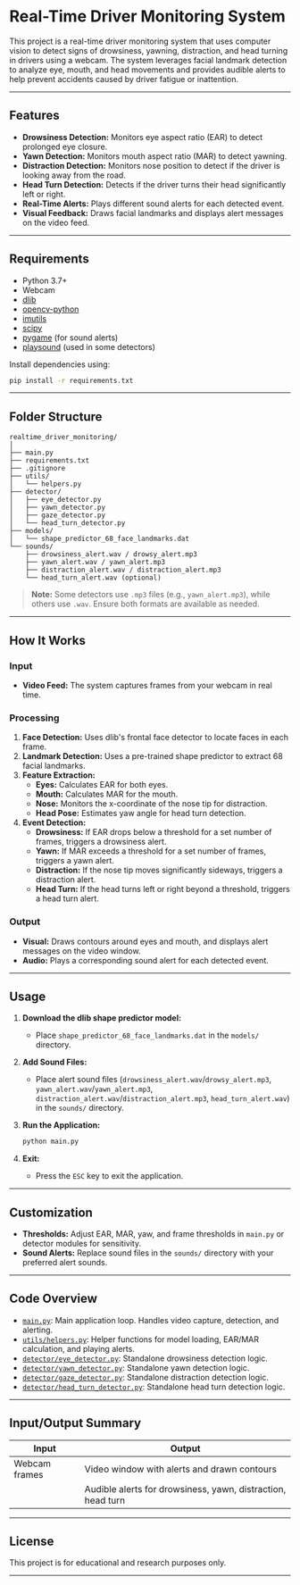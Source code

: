 # Real-Time Driver Monitoring System

This project is a real-time driver monitoring system that uses computer vision to detect signs of drowsiness, yawning, distraction, and head turning in drivers using a webcam. The system leverages facial landmark detection to analyze eye, mouth, and head movements and provides audible alerts to help prevent accidents caused by driver fatigue or inattention.

---

## Features

- **Drowsiness Detection:** Monitors eye aspect ratio (EAR) to detect prolonged eye closure.
- **Yawn Detection:** Monitors mouth aspect ratio (MAR) to detect yawning.
- **Distraction Detection:** Monitors nose position to detect if the driver is looking away from the road.
- **Head Turn Detection:** Detects if the driver turns their head significantly left or right.
- **Real-Time Alerts:** Plays different sound alerts for each detected event.
- **Visual Feedback:** Draws facial landmarks and displays alert messages on the video feed.

---

## Requirements

- Python 3.7+
- Webcam
- [dlib](https://pypi.org/project/dlib-bin/)
- [opencv-python](https://pypi.org/project/opencv-python/)
- [imutils](https://pypi.org/project/imutils/)
- [scipy](https://pypi.org/project/scipy/)
- [pygame](https://pypi.org/project/pygame/) (for sound alerts)
- [playsound](https://pypi.org/project/playsound/) (used in some detectors)

Install dependencies using:

```sh
pip install -r requirements.txt
```

---

## Folder Structure

```
realtime_driver_monitoring/
│
├── main.py
├── requirements.txt
├── .gitignore
├── utils/
│   └── helpers.py
├── detector/
│   ├── eye_detector.py
│   ├── yawn_detector.py
│   ├── gaze_detector.py
│   └── head_turn_detector.py
├── models/
│   └── shape_predictor_68_face_landmarks.dat
└── sounds/
    ├── drowsiness_alert.wav / drowsy_alert.mp3
    ├── yawn_alert.wav / yawn_alert.mp3
    ├── distraction_alert.wav / distraction_alert.mp3
    └── head_turn_alert.wav (optional)
```

> **Note:** Some detectors use `.mp3` files (e.g., `yawn_alert.mp3`), while others use `.wav`. Ensure both formats are available as needed.

---

## How It Works

### Input

- **Video Feed:** The system captures frames from your webcam in real time.

### Processing

1. **Face Detection:** Uses dlib's frontal face detector to locate faces in each frame.
2. **Landmark Detection:** Uses a pre-trained shape predictor to extract 68 facial landmarks.
3. **Feature Extraction:**
   - **Eyes:** Calculates EAR for both eyes.
   - **Mouth:** Calculates MAR for the mouth.
   - **Nose:** Monitors the x-coordinate of the nose tip for distraction.
   - **Head Pose:** Estimates yaw angle for head turn detection.
4. **Event Detection:**
   - **Drowsiness:** If EAR drops below a threshold for a set number of frames, triggers a drowsiness alert.
   - **Yawn:** If MAR exceeds a threshold for a set number of frames, triggers a yawn alert.
   - **Distraction:** If the nose tip moves significantly sideways, triggers a distraction alert.
   - **Head Turn:** If the head turns left or right beyond a threshold, triggers a head turn alert.

### Output

- **Visual:** Draws contours around eyes and mouth, and displays alert messages on the video window.
- **Audio:** Plays a corresponding sound alert for each detected event.

---

## Usage

1. **Download the dlib shape predictor model:**
   - Place `shape_predictor_68_face_landmarks.dat` in the `models/` directory.

2. **Add Sound Files:**
   - Place alert sound files (`drowsiness_alert.wav`/`drowsy_alert.mp3`, `yawn_alert.wav`/`yawn_alert.mp3`, `distraction_alert.wav`/`distraction_alert.mp3`, `head_turn_alert.wav`) in the `sounds/` directory.

3. **Run the Application:**

   ```sh
   python main.py
   ```

4. **Exit:**
   - Press the `ESC` key to exit the application.

---

## Customization

- **Thresholds:** Adjust EAR, MAR, yaw, and frame thresholds in `main.py` or detector modules for sensitivity.
- **Sound Alerts:** Replace sound files in the `sounds/` directory with your preferred alert sounds.

---

## Code Overview

- [`main.py`](main.py): Main application loop. Handles video capture, detection, and alerting.
- [`utils/helpers.py`](utils/helpers.py): Helper functions for model loading, EAR/MAR calculation, and playing alerts.
- [`detector/eye_detector.py`](detector/eye_detector.py): Standalone drowsiness detection logic.
- [`detector/yawn_detector.py`](detector/yawn_detector.py): Standalone yawn detection logic.
- [`detector/gaze_detector.py`](detector/gaze_detector.py): Standalone distraction detection logic.
- [`detector/head_turn_detector.py`](detector/head_turn_detector.py): Standalone head turn detection logic.

---

## Input/Output Summary

| Input         | Output                                      |
|---------------|---------------------------------------------|
| Webcam frames | Video window with alerts and drawn contours |
|               | Audible alerts for drowsiness, yawn, distraction, head turn |

---

## License

This project is for educational and research purposes only.

---